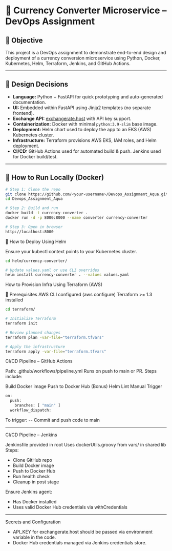 # 💱 Currency Converter Microservice – DevOps Assignment

## 📌 Objective

This project is a DevOps assignment to demonstrate end-to-end design and deployment of a currency conversion microservice using Python, Docker, Kubernetes, Helm, Terraform, Jenkins, and GitHub Actions.

---

## 🚧 Design Decisions

- **Language:** Python + FastAPI for quick prototyping and auto-generated documentation.
- **UI:** Embedded within FastAPI using Jinja2 templates (no separate frontend).
- **Exchange API:** [exchangerate.host](https://exchangerate.host) with API key support.
- **Containerization:** Docker with minimal `python:3.9-slim` base image.
- **Deployment:** Helm chart used to deploy the app to an EKS (AWS) Kubernetes cluster.
- **Infrastructure:** Terraform provisions AWS EKS, IAM roles, and Helm deployment.
- **CI/CD:** GitHub Actions used for automated build & push. Jenkins used for Docker build/test.

---

## 🏁 How to Run Locally (Docker)

```bash
# Step 1: Clone the repo
git clone https://github.com/<your-username>/Devops_Assignment_Aqua.git
cd Devops_Assignment_Aqua

# Step 2: Build and run
docker build -t currency-converter .
docker run -d -p 8000:8000 --name converter currency-converter

# Step 3: Open in browser
http://localhost:8000
```

🚢 How to Deploy Using Helm

Ensure your kubectl context points to your Kubernetes cluster.

```bash
cd helm/currency-converter/

# Update values.yaml or use CLI overrides
helm install currency-converter . --values values.yaml
```

How to Provision Infra Using Terraform (AWS)

🔧 Prerequisites
AWS CLI configured (aws configure)
Terraform >= 1.3 installed

```BASH
cd terraform/

# Initialize Terraform
terraform init

# Review planned changes
terraform plan -var-file="terraform.tfvars"

# Apply the infrastructure
terraform apply -var-file="terraform.tfvars"
```

CI/CD Pipeline – GitHub Actions

Path: .github/workflows/pipeline.yml
Runs on push to main or PR. Steps include:

Build Docker image
Push to Docker Hub
(Bonus) Helm Lint
Manual Trigger
```bash
on:
  push:
    branches: [ "main" ]
  workflow_dispatch:
```
  
To trigger:
-- Commit and push code to main

-------

CI/CD Pipeline – Jenkins

Jenkinsfile provided in root
Uses dockerUtils.groovy from vars/ in shared lib
Steps:
- Clone GitHub repo
- Build Docker image
- Push to Docker Hub
- Run health check
- Cleanup in post stage

Ensure Jenkins agent:
  - Has Docker installed
 - Uses valid Docker Hub credentials via withCredentials

--------

Secrets and Configuration

- API_KEY for exchangerate.host should be passed via environment variable in the code.
- Docker Hub credentials managed via Jenkins credentials store.









